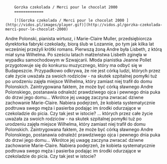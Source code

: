 
        Gorzka czekolada / Merci pour le chocolat 2000 
        =============
        
        [![Gorzka czekolada / Merci pour le chocolat 2000 ](http://vidos.pl/images/player.gif)](http://vidos.pl/gorzka-czekolada-merci-pour-le-chocolat-2000)
        
        
 Andre Polonski, pianista wirtuoz, i Marie-Claire Muller, przedsiębiorcza dyrektorka fabryki czekolady, biorą ślub w Lozannie, po tym jak kilka lat wcześniej przeżyli krótki romans. Pierwszą żoną Andre była Lisbeth, z którą miał syna Wilhelma. Po sześciu latach małżeństwa Lisbeth zginęła w wypadku samochodowym w Szwajcarii. Młoda pianistka Jeanne Pollet przygotowuje się do konkursu muzycznego, który ma odbyć się w Budapeszcie. Przypadkowo odkrywa, że nie jest córką ludzi, których przez całe życie uważała za swoich rodziców - na skutek szpitalnej pomyłki tuż po urodzeniu zajęła miejsce Wilhelma, który zamiast niej trafił do domu Polonskich. Zaintrygowana faktem, że może być córką sławnego Andre Polonskiego, postanawia odnaleźć prawdziwego ojca i pewnego dnia puka do drzwi jego domu... Wkrótce jej uwagę zaczyna zwracać dziwne zachowanie Marie-Claire. Nabiera podejrzeń, że kobieta systematycznie podtruwa swego męża i pasierba podając im środki odurzające w czekoladzie do picia. Czy tak jest w istocie?   ... których przez całe życie uważała za swoich rodziców - na skutek szpitalnej pomyłki tuż po urodzeniu zajęła miejsce Wilhelma, który zamiast niej trafił do domu Polonskich. Zaintrygowana faktem, że może być córką sławnego Andre Polonskiego, postanawia odnaleźć prawdziwego ojca i pewnego dnia puka do drzwi jego domu... Wkrótce jej uwagę zaczyna zwracać dziwne zachowanie Marie-Claire. Nabiera podejrzeń, że kobieta systematycznie podtruwa swego męża i pasierba podając im środki odurzające w czekoladzie do picia. Czy tak jest w istocie?
    